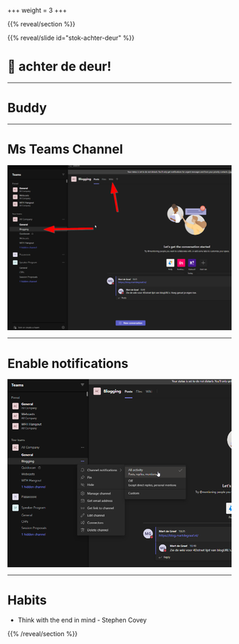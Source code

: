 +++
weight = 3
+++

{{% reveal/section %}}

{{% reveal/slide id="stok-achter-deur" %}}

# 🥢 achter de deur!

---

# Buddy

---

# Ms Teams Channel

![MS Teams](ms-teams.nl.png)

---

# Enable notifications

![MS Teams notifications enable](ms-teams-notifications.nl.png)

---

# Habits

- Think with the end in mind - Stephen Covey


{{% /reveal/section %}}
